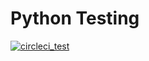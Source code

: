 # Python Testing 

[![circleci_test](https://circleci.com/gh/Htunn/circleci_test.svg?style=svg)](https://app.circleci.com/pipelines/github/Htunn/circleci_test/10/workflows/1af72c98-1a0e-43a5-a97a-4ed026ff50e7/jobs/11)